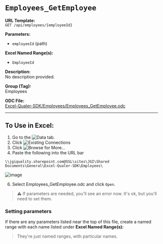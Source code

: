 # `Employees_GetEmployee`

**URL Template:**  
`GET /api/employees/{employeeId}`

**Parameters:**  
- `employeeId` (path)

**Excel Named Range(s):**  
- `EmployeeId`

**Description:**  
No description provided.

**Group (Tag):**  
Employees

**ODC File:**  
[Excel-Qualer-SDK/Employees/Employees_GetEmployee.odc](https://github.com/Johnson-Gage-Inspection-Inc/qualer-sdk-odc/blob/main/Excel-Qualer-SDK/Employees/Employees_GetEmployee.odc)

---

To Use in Excel:
---

1. Go to the ![`Data`](https://github.com/user-attachments/assets/da437a70-57b3-4c5b-bb01-4910ece19ed1)
 tab.
3. Click ![Existing Connections](https://github.com/user-attachments/assets/a2f1ed67-b2e0-4c23-ac90-68c870e60289)
4. Click ![`Browse for More...`](https://github.com/user-attachments/assets/8e698494-6865-41e7-b6fa-043aea81809a)
5. Paste the following into the URL bar
```
\\jgiquality.sharepoint.com@SSL\sites\JGI\Shared Documents\General\Excel-Qualer-SDK\Employees\
```

![image](https://github.com/user-attachments/assets/1e1a8d87-0377-446d-aaf5-d78562991db3)

6. Select Employees_GetEmployee.odc and click `Open`.

> ⚠️ If parameters are needed, you'll see an error now. It's ok, but you'll need to set them.

### Setting parameters
If there are any parameters listed near the top of this file, create a named range with each name listed under **Excel Named Range(s):**
> They're just named ranges, with particular names.
